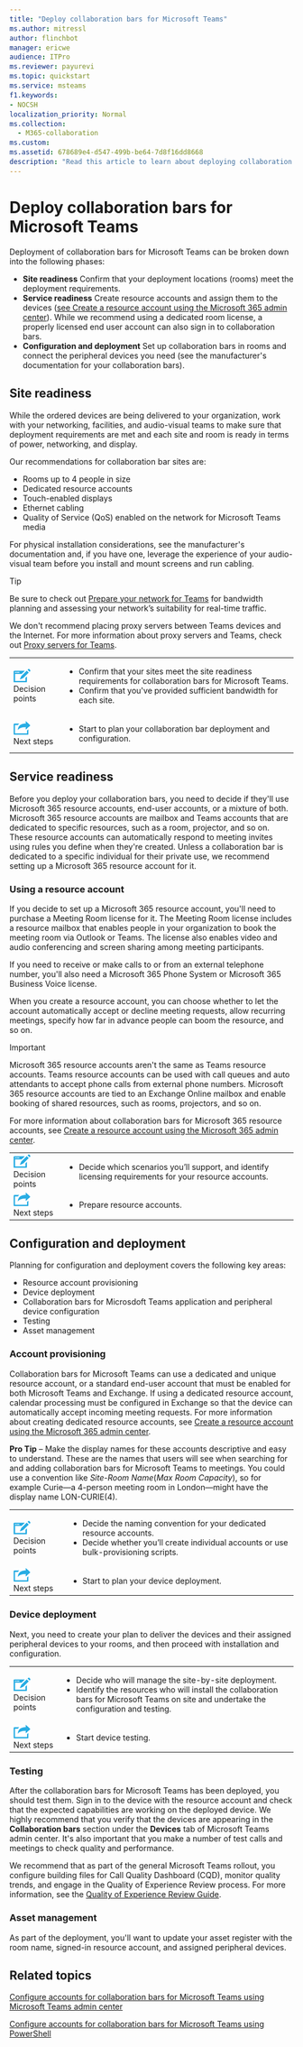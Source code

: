 ```yaml
---
title: "Deploy collaboration bars for Microsoft Teams"
ms.author: mitressl
author: flinchbot
manager: ericwe
audience: ITPro
ms.reviewer: payurevi
ms.topic: quickstart
ms.service: msteams
f1.keywords:
- NOCSH
localization_priority: Normal
ms.collection: 
  - M365-collaboration
ms.custom: 
ms.assetid: 678689e4-d547-499b-be64-7d8f16dd8668
description: "Read this article to learn about deploying collaboration bars for Microsoft Teams."
---
```


# Deploy collaboration bars for Microsoft Teams

Deployment of collaboration bars for Microsoft Teams can be broken down into the following phases:

- **Site readiness** Confirm that your deployment locations (rooms) meet the deployment requirements.
- **Service readiness** Create resource accounts and assign them to the devices ([see Create a resource account using the Microsoft 365 admin center](resource-account-ui.md)). While we recommend using a dedicated room license, a properly licensed end user account can also sign in to collaboration bars.
- **Configuration and deployment** Set up collaboration bars in rooms and connect the peripheral devices you need (see the manufacturer's documentation for your collaboration bars).

## Site readiness

While the ordered devices are being delivered to your organization, work with your networking, facilities, and audio-visual teams to make sure that deployment requirements are met and each site and room is ready in terms of power, networking, and display.

Our recommendations for collaboration bar sites are:

- Rooms up to 4 people in size
- Dedicated resource accounts
- Touch-enabled displays
- Ethernet cabling
- Quality of Service (QoS) enabled on the network for Microsoft Teams media

For physical installation considerations, see the manufacturer's documentation and, if you have one, leverage the experience of your audio-visual team before you install and mount screens and run cabling.

> [!TIP]
> Be sure to check out [Prepare your network for Teams](../prepare-network.md) for bandwidth planning and assessing your network’s suitability for real-time traffic.
> 
> We don't recommend placing proxy servers between Teams devices and the Internet. For more information about proxy servers and Teams, check out [Proxy servers for Teams](../proxy-servers-for-skype-for-business-online.md).

|    |     |
|-----------|------------|
| ![](../media/audio_conferencing_image7.png) <br/>Decision points|<ul><li>Confirm that your sites meet the site readiness requirements for collaboration bars for Microsoft Teams.</li><li>Confirm that you've provided sufficient bandwidth for each site.</li></ul>| 
| ![](../media/audio_conferencing_image9.png)<br/>Next steps|<ul><li>Start to plan your collaboration bar deployment and configuration.</li></ul>| 

## Service readiness

Before you deploy your collaboration bars, you need to decide if they'll use Microsoft 365 resource accounts, end-user accounts, or a mixture of both. Microsoft 365 resource accounts are mailbox and Teams accounts that are dedicated to specific resources, such as a room, projector, and so on. These resource accounts can automatically respond to meeting invites using rules you define when they're created. Unless a collaboration bar is dedicated to a specific individual for their private use, we recommend setting up a Microsoft 365 resource account for it.

### Using a resource account

If you decide to set up a Microsoft 365 resource account, you'll need to purchase a Meeting Room license for it. The Meeting Room license includes a resource mailbox that enables people in your organization to book the meeting room via Outlook or Teams. The license also enables video and audio conferencing and screen sharing among meeting participants.

If you need to receive or make calls to or from an external telephone number, you'll also need a Microsoft 365 Phone System or Microsoft 365 Business Voice license.

When you create a resource account, you can choose whether to let the account automatically accept or decline meeting requests, allow recurring meetings, specify how far in advance people can boom the resource, and so on.

> [!IMPORTANT]
> Microsoft 365 resource accounts aren't the same as Teams resource accounts. Teams resource accounts can be used with call queues and auto attendants to accept phone calls from external phone numbers. Microsoft 365 resource accounts are tied to an Exchange Online mailbox and enable booking of shared resources, such as rooms, projectors, and so on.

For more information about collaboration bars for Microsoft 365 resource accounts, see [Create a resource account using the Microsoft 365 admin center](resource-account-ui.md).


|    |     |
|-----------|------------|
| ![](../media/audio_conferencing_image7.png) <br/>Decision points|<ul><li>Decide which scenarios you’ll support, and identify licensing requirements for your resource accounts.</li></ul>| 
| ![](../media/audio_conferencing_image9.png)<br/>Next steps|<ul><li>Prepare resource accounts.</li></ul>| 


## Configuration and deployment 

Planning for configuration and deployment covers the following key areas:

-   Resource account provisioning
-   Device deployment
-   Collaboration bars for Microsdoft Teams application and peripheral device configuration
-   Testing
-   Asset management

### Account provisioning 

Collaboration bars for Microsoft Teams can use a dedicated and unique resource account, or a standard end-user account that must be enabled for both Microsoft Teams and Exchange. If using a dedicated resource account, calendar processing must be configured in Exchange so that the device can automatically accept incoming meeting requests. For more information about creating dedicated resource accounts, see [Create a resource account using the Microsoft 365 admin center](resource-account-ui.md). 

**Pro Tip** – Make the display names for these accounts descriptive and easy to understand. These are the names that users will see when searching for and adding collaboration bars for Microsoft Teams to meetings. You could use a convention like *Site*-*Room Name*(*Max Room Capacity*), so for example Curie—a 4-person meeting room in London—might have the display name LON-CURIE(4). 

|    |     |
|-----------|------------|
| ![](../media/audio_conferencing_image7.png) <br/>Decision points|<ul><li>Decide the naming convention for your dedicated resource accounts.</li><li>Decide whether you’ll create individual accounts or use bulk-provisioning scripts.</li></ul>| 
| ![](../media/audio_conferencing_image9.png)<br/>Next steps|<ul><li>Start to plan your device deployment.</li></ul>| 

### Device deployment

Next, you need to create your plan to deliver the devices and their assigned peripheral devices to your rooms, and then proceed with installation and configuration. 


|    |     |
|-----------|------------|
| ![](../media/audio_conferencing_image7.png) <br/>Decision points|<ul><li>Decide who will manage the site-by-site deployment.</li><li> Identify the resources who will install the collaboration bars for Microsoft Teams on site and undertake the configuration and testing.</li></ul>| 
| ![](../media/audio_conferencing_image9.png)<br/>Next steps|<ul><li>Start device testing.</li></ul>| 

### Testing

After the collaboration bars for Microsoft Teams has been deployed, you should test them. Sign in to the device with the resource account and check that the expected capabilities are working on the deployed device. We highly recommend that you verify that the devices are appearing in the **Collaboration bars** section under the **Devices** tab of Microsoft Teams admin center. It's also important that you make a number of test calls and meetings to check quality and performance. 

We recommend that as part of the general Microsoft Teams rollout, you configure building files for Call Quality Dashboard (CQD), monitor quality trends, and engage in the Quality of Experience Review process. For more information, see the [Quality of Experience Review Guide](https://aka.ms/qerguide). 

### Asset management

As part of the deployment, you'll want to update your asset register with the room name, signed-in resource account, and assigned peripheral devices.

## Related topics
[Configure accounts for collaboration bars for Microsoft Teams using Microsoft Teams admin center](resource-account-ui.md)

[Configure accounts for collaboration bars for Microsoft Teams using PowerShell](resource-account-ps.md)
